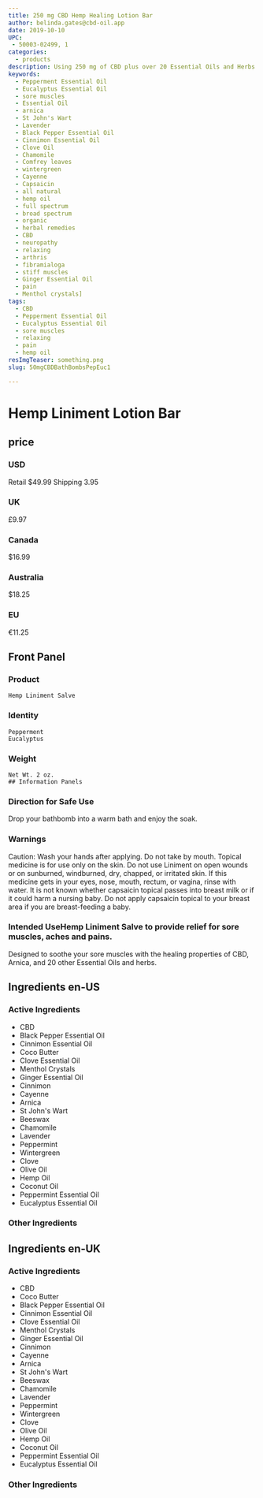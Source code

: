 ```yaml
---
title: 250 mg CBD Hemp Healing Lotion Bar
author: belinda.gates@cbd-oil.app
date: 2019-10-10
UPC: 
 - 50003-02499, 1
categories:
  - products
description: Using 250 mg of CBD plus over 20 Essential Oils and Herbs to provide relief for sore muscles, aches and pains. Buy now for $49.99 USD.
keywords: 
  - Pepperment Essential Oil
  - Eucalyptus Essential Oil
  - sore muscles
  - Essential Oil
  - arnica
  - St John's Wart
  - Lavender
  - Black Pepper Essential Oil
  - Cinnimon Essential Oil
  - Clove Oil
  - Chamomile
  - Comfrey leaves
  - wintergreen
  - Cayenne
  - Capsaicin
  - all natural
  - hemp oil
  - full spectrum
  - broad spectrum
  - organic
  - herbal remedies
  - CBD
  - neuropathy
  - relaxing
  - arthris
  - fibramialoga
  - stiff muscles
  - Ginger Essential Oil
  - pain
  - Menthol crystals]
tags: 
  - CBD
  - Pepperment Essential Oil
  - Eucalyptus Essential Oil
  - sore muscles
  - relaxing
  - pain
  - hemp oil
resImgTeaser: something.png
slug: 50mgCBDBathBombsPepEuc1

---
```


# Hemp Liniment Lotion Bar
## price
### USD
Retail $49.99
Shipping 3.95
### UK
£9.97
### Canada
$16.99
### Australia
$18.25
### EU
€11.25
## Front Panel
### Product
    Hemp Liniment Salve
### Identity
    Pepperment
    Eucalyptus
### Weight
    Net Wt. 2 oz.
    ## Information Panels
### Direction for Safe Use
Drop your bathbomb into a warm bath and enjoy the soak.

### Warnings
<span class="WarningTheme">
  Caution: Wash your hands after applying. Do not take by mouth. Topical medicine is for use only on the skin. Do not use Liniment on open wounds or on sunburned, windburned, dry, chapped, or irritated skin. If this medicine gets in your eyes, nose, mouth, rectum, or vagina, rinse with water. It is not known whether capsaicin topical passes into breast milk or if it could harm a nursing baby. Do not apply capsaicin topical to your breast area if you are breast-feeding a baby.
</span>

### Intended UseHemp Liniment Salve to provide relief for sore muscles, aches and pains.
Designed to soothe your sore muscles with the healing properties of CBD, Arnica, and 20 other Essential Oils and herbs.
## Ingredients en-US 
### Active Ingredients
* CBD
* Black Pepper Essential Oil
* Cinnimon Essential Oil
* Coco Butter
* Clove Essential Oil
* Menthol Crystals
* Ginger Essential Oil
* Cinnimon 
* Cayenne 
* Arnica
* St John's Wart
* Beeswax
* Chamomile
* Lavender
* Peppermint
* Wintergreen
* Clove
* Olive Oil
* Hemp Oil
* Coconut Oil
* Peppermint Essential Oil
* Eucalyptus Essential Oil
### Other Ingredients
## Ingredients en-UK 
### Active Ingredients
* CBD
* Coco Butter
* Black Pepper Essential Oil
* Cinnimon Essential Oil
* Clove Essential Oil
* Menthol Crystals
* Ginger Essential Oil
* Cinnimon 
* Cayenne 
* Arnica
* St John's Wart
* Beeswax
* Chamomile
* Lavender
* Peppermint
* Wintergreen
* Clove
* Olive Oil
* Hemp Oil
* Coconut Oil
* Peppermint Essential Oil
* Eucalyptus Essential Oil
### Other Ingredients

